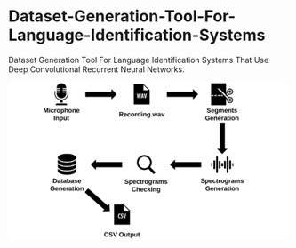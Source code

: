 # Dataset-Generation-Tool-For-Language-Identification-Systems
Dataset Generation Tool For Language Identification Systems That Use Deep Convolutional Recurrent Neural Networks.

![alt text](https://github.com/Varuzhan97/Dataset-Generation-Tool-For-Language-Identification-Systems/blob/master/Structure%20Of%20The%20System/structure.png?raw=true)
